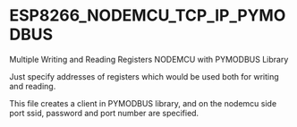 # ESP8266_NODEMCU_TCP_IP_PYMODBUS
Multiple Writing and Reading Registers NODEMCU with PYMODBUS Library 

Just specify addresses of registers which would be used both for writing and reading.

This file creates a client in PYMODBUS library, and on the nodemcu side port ssid, password and port number
are specified.
